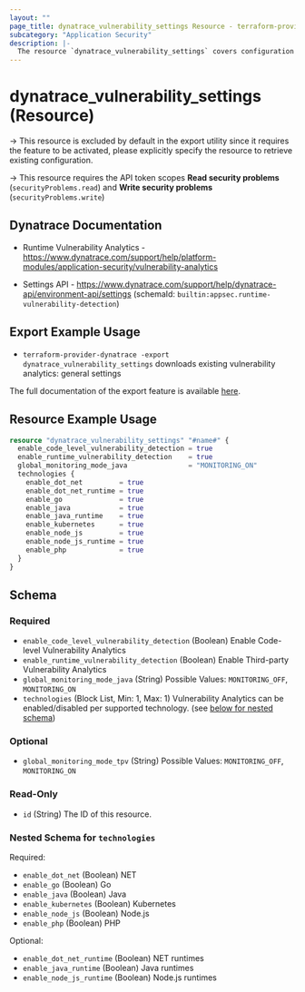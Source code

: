 ```yaml
---
layout: ""
page_title: dynatrace_vulnerability_settings Resource - terraform-provider-dynatrace"
subcategory: "Application Security"
description: |-
  The resource `dynatrace_vulnerability_settings` covers configuration for vulnerability analytics: general settings
---
```


# dynatrace_vulnerability_settings (Resource)

-> This resource is excluded by default in the export utility since it requires the feature to be activated, please explicitly specify the resource to retrieve existing configuration.

-> This resource requires the API token scopes **Read security problems** (`securityProblems.read`) and **Write security problems** (`securityProblems.write`)

## Dynatrace Documentation

- Runtime Vulnerability Analytics - https://www.dynatrace.com/support/help/platform-modules/application-security/vulnerability-analytics

- Settings API - https://www.dynatrace.com/support/help/dynatrace-api/environment-api/settings (schemaId: `builtin:appsec.runtime-vulnerability-detection`)

## Export Example Usage

- `terraform-provider-dynatrace -export dynatrace_vulnerability_settings` downloads existing vulnerability analytics: general settings

The full documentation of the export feature is available [here](https://registry.terraform.io/providers/dynatrace-oss/dynatrace/latest/docs/guides/export-v2).

## Resource Example Usage

```terraform
resource "dynatrace_vulnerability_settings" "#name#" {
  enable_code_level_vulnerability_detection = true
  enable_runtime_vulnerability_detection    = true
  global_monitoring_mode_java               = "MONITORING_ON"
  technologies {
    enable_dot_net         = true
    enable_dot_net_runtime = true
    enable_go              = true
    enable_java            = true
    enable_java_runtime    = true
    enable_kubernetes      = true
    enable_node_js         = true
    enable_node_js_runtime = true
    enable_php             = true
  }
}
```

<!-- schema generated by tfplugindocs -->
## Schema

### Required

- `enable_code_level_vulnerability_detection` (Boolean) Enable Code-level Vulnerability Analytics
- `enable_runtime_vulnerability_detection` (Boolean) Enable Third-party Vulnerability Analytics
- `global_monitoring_mode_java` (String) Possible Values: `MONITORING_OFF`, `MONITORING_ON`
- `technologies` (Block List, Min: 1, Max: 1) Vulnerability Analytics can be enabled/disabled per supported technology. (see [below for nested schema](#nestedblock--technologies))

### Optional

- `global_monitoring_mode_tpv` (String) Possible Values: `MONITORING_OFF`, `MONITORING_ON`

### Read-Only

- `id` (String) The ID of this resource.

<a id="nestedblock--technologies"></a>
### Nested Schema for `technologies`

Required:

- `enable_dot_net` (Boolean) NET
- `enable_go` (Boolean) Go
- `enable_java` (Boolean) Java
- `enable_kubernetes` (Boolean) Kubernetes
- `enable_node_js` (Boolean) Node.js
- `enable_php` (Boolean) PHP

Optional:

- `enable_dot_net_runtime` (Boolean) NET runtimes
- `enable_java_runtime` (Boolean) Java runtimes
- `enable_node_js_runtime` (Boolean) Node.js runtimes
 